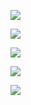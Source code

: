 ![](https://youpaiyun.zongqilive.cn/image/20200511144850.png)

![](https://youpaiyun.zongqilive.cn/image/20200511145027.png)

![](https://youpaiyun.zongqilive.cn/image/20200511145034.png)

![](https://youpaiyun.zongqilive.cn/image/20200511145218.png)



![](https://youpaiyun.zongqilive.cn/image/20200511145227.png)

